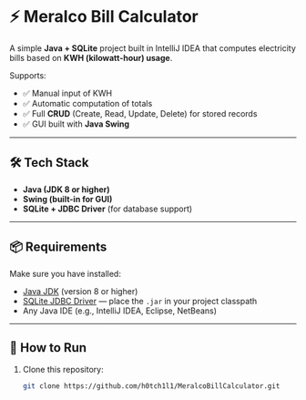 # ⚡ Meralco Bill Calculator

A simple **Java + SQLite** project built in IntelliJ IDEA that computes electricity bills based on **KWH (kilowatt-hour) usage**.  

Supports:  
- ✅ Manual input of KWH  
- ✅ Automatic computation of totals  
- ✅ Full **CRUD** (Create, Read, Update, Delete) for stored records  
- ✅ GUI built with **Java Swing**  

---

## 🛠 Tech Stack
- **Java (JDK 8 or higher)**  
- **Swing (built-in for GUI)**  
- **SQLite + JDBC Driver** (for database support)  

---

## 📦 Requirements
Make sure you have installed:  
- [Java JDK](https://www.oracle.com/java/technologies/javase-downloads.html) (version 8 or higher)  
- [SQLite JDBC Driver](https://github.com/xerial/sqlite-jdbc) — place the `.jar` in your project classpath  
- Any Java IDE (e.g., IntelliJ IDEA, Eclipse, NetBeans)  

---

## 🚀 How to Run
1. Clone this repository:  
   ```bash
   git clone https://github.com/h0tch1l1/MeralcoBillCalculator.git
